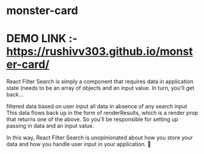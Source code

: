 # monster-card
# DEMO LINK :-  https://rushivv303.github.io/monster-card/
React Filter Search is simply a component that requires data in application state (needs to be an array of objects and an input value. In turn, you'll get back...

filtered data based on user input
all data in absence of any search input
This data flows back up in the form of renderResults, which is a render prop that returns one of the above. So you'll be responsible for setting up passing in data and an input value.

In this way, React Filter Search is unopinionated about how you store your data and how you handle user input in your application. 🎉
